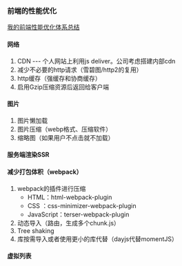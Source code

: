 ### 前端的性能优化
[我的前端性能优化体系总结](https://juejin.cn/post/7108376192767983623?share_token=67350865-21b7-4a61-a98c-1d092aa65896)
#### 网络
1. CDN  --- 个人网站上利用js deliver。公司考虑搭建内部cdn
2. 减少不必要的http请求（雪碧图/http2的复用）
3. http缓存（强缓存和协商缓存）
4. 启用Gzip压缩资源后返回给客户端
#### 图片
1. 图片懒加载
2. 图片压缩（webp格式、压缩软件）
3. 缩略图（如果用户不点击就不加载）

#### 服务端渲染SSR
#### 减少打包体积（webpack）
1. webpack的插件进行压缩
   + HTML：html-webpack-plugin
   + CSS ：css-minimizer-webpack-plugin
   + JavaScript：terser-webpack-plugin
2. 动态导入（路由，生成多个chunk.js）
3. Tree shaking
4. 库按需导入或者使用更小的库代替（dayjs代替momentJS）
#### 虚拟列表